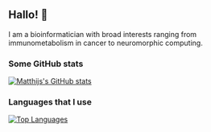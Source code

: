 ## Hallo! 👋
I am a bioinformatician with broad interests ranging from immunometabolism in cancer to neuromorphic computing.

<!--
**matthijshulsebos/matthijshulsebos** is a ✨ _special_ ✨ repository because its `README.md` (this file) appears on your GitHub profile.

Here are some ideas to get you started:

- 🔭 I’m currently working on ...
- 🌱 I’m currently learning ...
- 👯 I’m looking to collaborate on ...
- 🤔 I’m looking for help with ...
- 💬 Ask me about ...
- 📫 How to reach me: ...
- 😄 Pronouns: ...
- ⚡ Fun fact: ...
-->

### Some GitHub stats
[![Matthijs's GitHub stats](https://github-readme-stats.vercel.app/api?username=matthijshulsebos&show_icons=true&theme=tokyonight&include_all_commits=true&count_private=true)](https://github.com/anuraghazra/github-readme-stats)

### Languages that I use
[![Top Languages](https://github-readme-stats.vercel.app/api/top-langs/?username=matthijshulsebos&layout=compact&theme=tokyonight)](https://github.com/anuraghazra/github-readme-stats)
